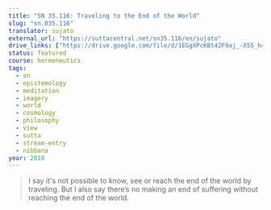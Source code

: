 ```yaml
---
title: "SN 35.116: Traveling to the End of the World"
slug: "sn.035.116"
translator: sujato
external_url: "https://suttacentral.net/sn35.116/en/sujato"
drive_links: ["https://drive.google.com/file/d/1EGgXPcKBt42F9aj_-X55_h47KZ6OrYBs/view?usp=drivesdk"]
status: featured
course: hermeneutics
tags:
  - sn
  - epistemology
  - meditation
  - imagery
  - world
  - cosmology
  - philosophy
  - view
  - sutta
  - stream-entry
  - nibbana
year: 2018
---
```


> I say it's not possible to know, see or reach the end of the world by traveling. But I also say there’s no making an end of suffering without reaching the end of the world.
